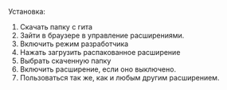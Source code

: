 Установка:
1. Скачать папку с гита
2. Зайти в браузере в управление расширениями.
3. Включить режим разработчика
4. Нажать загрузить распакованное расширение
5. Выбрать скаченную папку
6. Включить расширение, если оно выключено.
7. Пользоваться так же, как и любым другим расширением.

